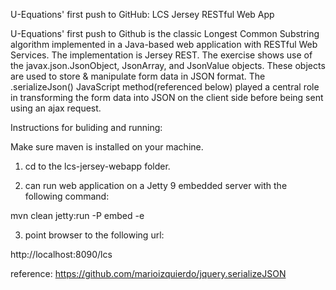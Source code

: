 U-Equations' first push to GitHub: LCS Jersey RESTful Web App

U-Equations' first push to Github is the classic Longest Common Substring algorithm implemented in a Java-based web application with RESTful Web Services. The implementation is Jersey REST.  The exercise shows use of the javax.json.JsonObject, JsonArray, and JsonValue objects.  These objects are used to store & manipulate form data in JSON format.  The .serializeJson() JavaScript method(referenced below) played a central role in transforming the form data into JSON on the client side before being sent using an ajax request.

Instructions for buliding and running:

Make sure maven is installed on your machine.

1.  cd to the lcs-jersey-webapp folder.

2.  can run web application on a Jetty 9 embedded server with the following command:

mvn clean jetty:run -P embed -e

3.  point browser to the following url:

http://localhost:8090/lcs

reference: https://github.com/marioizquierdo/jquery.serializeJSON
